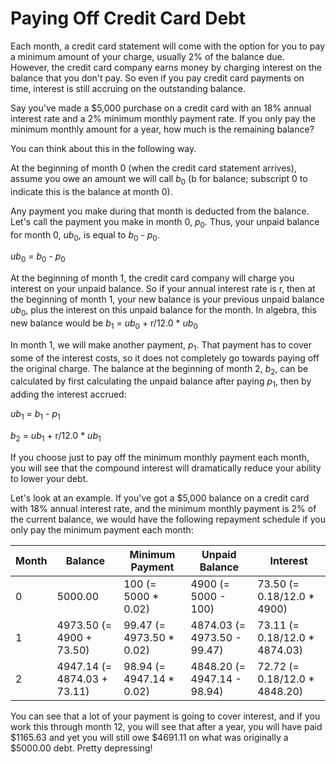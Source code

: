 # Paying Off Credit Card Debt

Each month, a credit card statement will come with the option for you to pay a minimum amount of your charge, usually 2% of the balance due. However, the credit card company earns money by charging interest on the balance that you don't pay. So even if you pay credit card payments on time, interest is still accruing on the outstanding balance.

Say you've made a $5,000 purchase on a credit card with an 18% annual interest rate and a 2% minimum monthly payment rate. If you only pay the minimum monthly amount for a year, how much is the remaining balance?

You can think about this in the following way.

At the beginning of month 0 (when the credit card statement arrives), assume you owe an amount we will call *b*<sub>0</sub> (b for balance; subscript 0 to indicate this is the balance at month 0).

Any payment you make during that month is deducted from the balance. Let's call the payment you make in month 0, *p*<sub>0</sub>. Thus, your unpaid balance for month 0, *ub*<sub>0</sub>, is equal to *b*<sub>0</sub> - *p*<sub>0</sub>.

*ub*<sub>0</sub> = *b*<sub>0</sub> - *p*<sub>0</sub>

At the beginning of month 1, the credit card company will charge you interest on your unpaid balance. So if your annual interest rate is r, then at the beginning of month 1, your new balance is your previous unpaid balance *ub*<sub>0</sub>, plus the interest on this unpaid balance for the month. In algebra, this new balance would be *b*<sub>1</sub> = *ub*<sub>0</sub> + r/12.0 \* *ub*<sub>0</sub>

In month 1, we will make another payment, *p*<sub>1</sub>. That payment has to cover some of the interest costs, so it does not completely go towards paying off the original charge. The balance at the beginning of month 2, *b*<sub>2</sub>, can be calculated by first calculating the unpaid balance after paying *p*<sub>1</sub>, then by adding the interest accrued:

*ub*<sub>1</sub> = *b*<sub>1</sub> - *p*<sub>1</sub>

*b*<sub>2</sub> = *ub*<sub>1</sub> + r/12.0 \* *ub*<sub>1</sub>

If you choose just to pay off the minimum monthly payment each month, you will see that the compound interest will dramatically reduce your ability to lower your debt.

Let's look at an example. If you've got a $5,000 balance on a credit card with 18% annual interest rate, and the minimum monthly payment is 2% of the current balance, we would have the following repayment schedule if you only pay the minimum payment each month:

Month | Balance | Minimum Payment | Unpaid Balance | Interest
--- | --- | --- | --- | ---
0 | 5000.00 | 100 (= 5000 * 0.02) | 4900 (= 5000 - 100) | 73.50 (= 0.18/12.0 * 4900)
1 | 4973.50 (= 4900 + 73.50) | 99.47 (= 4973.50 * 0.02) | 4874.03 (= 4973.50 - 99.47) | 73.11 (= 0.18/12.0 * 4874.03)
2 | 4947.14 (= 4874.03 + 73.11) | 98.94 (= 4947.14 * 0.02) | 4848.20 (= 4947.14 - 98.94) | 72.72 (= 0.18/12.0 * 4848.20)

You can see that a lot of your payment is going to cover interest, and if you work this through month 12, you will see that after a year, you will have paid $1165.63 and yet you will still owe $4691.11 on what was originally a $5000.00 debt. Pretty depressing!